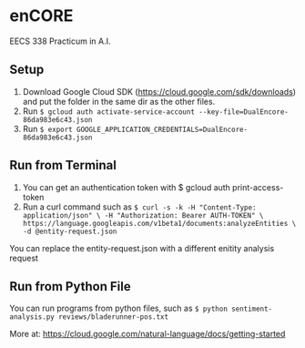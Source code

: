 # enCORE
EECS 338 Practicum in A.I.

## Setup

1. Download Google Cloud SDK (https://cloud.google.com/sdk/downloads) and put the folder in the same dir as the other files.
2. Run `$ gcloud auth activate-service-account --key-file=DualEncore-86da983e6c43.json`
3. Run `$ export GOOGLE_APPLICATION_CREDENTIALS=DualEncore-86da983e6c43.json`


## Run from Terminal

1. You can get an authentication token with $ gcloud auth print-access-token
2. Run a curl command such as
  `$ curl -s -k -H "Content-Type: application/json" \
    -H "Authorization: Bearer AUTH-TOKEN" \
    https://language.googleapis.com/v1beta1/documents:analyzeEntities \
    -d @entity-request.json`
    
  You can replace the entity-request.json with a different enitity analysis request
    
    
## Run from Python File

You can run programs from python files, such as
  `$ python sentiment-analysis.py reviews/bladerunner-pos.txt`
  
  
More at: https://cloud.google.com/natural-language/docs/getting-started
